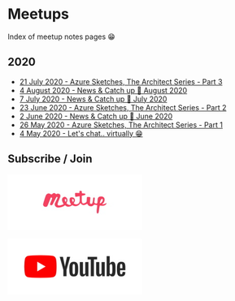 # Meetups

Index of meetup notes pages 😁

## 2020

- [21 July 2020 - Azure Sketches, The Architect Series - Part 3](meetups/2020/20200721.md)
- [4 August 2020 - News & Catch up 📰 August 2020](meetups/2020/20200804.md)
- [7 July 2020 - News & Catch up 📰 July 2020](meetups/2020/20200707.md)
- [23 June 2020 - Azure Sketches, The Architect Series - Part 2](meetups/2020/20200623.md)
- [2 June 2020 - News & Catch up 📰 June 2020](meetups/2020/20200602.md)
- [26 May 2020 - Azure Sketches, The Architect Series - Part 1](meetups/2020/20200526.md)
- [4 May 2020 - Let's chat.. virtually 😁](meetups/2020/20200504.md)

## Subscribe / Join

[![Azure Transformation Labs](meetups/2020/files/_common/meetup.jpg)](https://www.meetup.com/Azure-Transformation-Labs/)

[![South Africa Durban UG](meetups/2020/files/_common/YouTube.jpg)](https://www.youtube.com/channel/UCLiY63qnSK5H619_uKSue4g)
